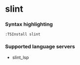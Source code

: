 <!--- THIS DOCUMENT IS AUTOMATICALLY GENERATED, DON'T EDIT IT -->
# slint

### Syntax highlighting

```vim
:TSInstall slint
```

### Supported language servers

- slint_lsp
